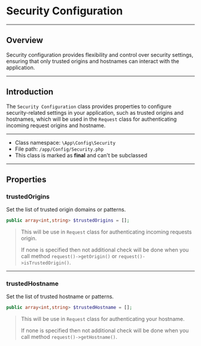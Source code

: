 # Security Configuration

***

## Overview

Security configuration provides flexibility and control over security settings, ensuring that only trusted origins and hostnames can interact with the application.

***

## Introduction

The `Security Configuration` class provides properties to configure security-related settings in your application, such as trusted origins and hostnames, which will be used in the `Request` class for authenticating incoming request origins and hostname. 

***

* Class namespace: `\App\Config\Security`
* File path: `/app/Config/Security.php`
* This class is marked as **final** and can't be subclassed

***
## Properties

### trustedOrigins

Set the list of trusted origin domains or patterns.

```php
public array<int,string> $trustedOrigins = [];
```

> This will be use in `Request` class for authenticating incoming requests origin.
>
> If none is specified then not additional check will be done when you call method `request()->getOrigin()` or `request()->isTrustedOrigin()`.

***

### trustedHostname

Set the list of trusted hostname or patterns.

```php
public array<int,string> $trustedHostname = [];
```

> This will be use in `Request` class for authenticating your hostname.
>
> If none is specified then not additional check will be done when you call method `request()->getHostname()`.
